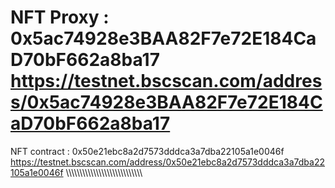 NFT Proxy : 0x5ac74928e3BAA82F7e72E184CaD70bF662a8ba17
https://testnet.bscscan.com/address/0x5ac74928e3BAA82F7e72E184CaD70bF662a8ba17
========================================
NFT contract : 0x50e21ebc8a2d7573dddca3a7dba22105a1e0046f
https://testnet.bscscan.com/address/0x50e21ebc8a2d7573dddca3a7dba22105a1e0046f
\\\\\\\\\\\\\\\\\\\\\\\\\\\\\\\\\\\\\\\\\\\\\\\\\\\\\\\
